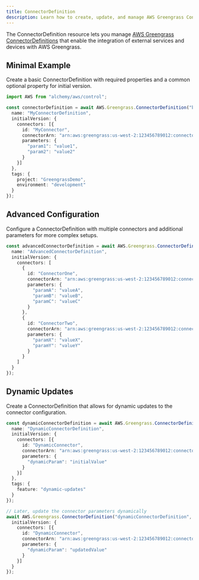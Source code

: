 ```yaml
---
title: ConnectorDefinition
description: Learn how to create, update, and manage AWS Greengrass ConnectorDefinitions using Alchemy Cloud Control.
---
```



The ConnectorDefinition resource lets you manage [AWS Greengrass ConnectorDefinitions](https://docs.aws.amazon.com/greengrass/latest/userguide/) that enable the integration of external services and devices with AWS Greengrass.

## Minimal Example

Create a basic ConnectorDefinition with required properties and a common optional property for initial version.

```ts
import AWS from "alchemy/aws/control";

const connectorDefinition = await AWS.Greengrass.ConnectorDefinition("basicConnectorDefinition", {
  name: "MyConnectorDefinition",
  initialVersion: {
    connectors: [{
      id: "MyConnector",
      connectorArn: "arn:aws:greengrass:us-west-2:123456789012:connectors/my-connector",
      parameters: {
        "param1": "value1",
        "param2": "value2"
      }
    }]
  },
  tags: {
    project: "GreengrassDemo",
    environment: "development"
  }
});
```

## Advanced Configuration

Configure a ConnectorDefinition with multiple connectors and additional parameters for more complex setups.

```ts
const advancedConnectorDefinition = await AWS.Greengrass.ConnectorDefinition("advancedConnectorDefinition", {
  name: "AdvancedConnectorDefinition",
  initialVersion: {
    connectors: [
      {
        id: "ConnectorOne",
        connectorArn: "arn:aws:greengrass:us-west-2:123456789012:connectors/connector-one",
        parameters: {
          "paramA": "valueA",
          "paramB": "valueB",
          "paramC": "valueC"
        }
      },
      {
        id: "ConnectorTwo",
        connectorArn: "arn:aws:greengrass:us-west-2:123456789012:connectors/connector-two",
        parameters: {
          "paramX": "valueX",
          "paramY": "valueY"
        }
      }
    ]
  }
});
```

## Dynamic Updates

Create a ConnectorDefinition that allows for dynamic updates to the connector configuration.

```ts
const dynamicConnectorDefinition = await AWS.Greengrass.ConnectorDefinition("dynamicConnectorDefinition", {
  name: "DynamicConnectorDefinition",
  initialVersion: {
    connectors: [{
      id: "DynamicConnector",
      connectorArn: "arn:aws:greengrass:us-west-2:123456789012:connectors/dynamic-connector",
      parameters: {
        "dynamicParam": "initialValue"
      }
    }]
  },
  tags: {
    feature: "dynamic-updates"
  }
});

// Later, update the connector parameters dynamically
await AWS.Greengrass.ConnectorDefinition("dynamicConnectorDefinition", {
  initialVersion: {
    connectors: [{
      id: "DynamicConnector",
      connectorArn: "arn:aws:greengrass:us-west-2:123456789012:connectors/dynamic-connector",
      parameters: {
        "dynamicParam": "updatedValue"
      }
    }]
  }
});
```
